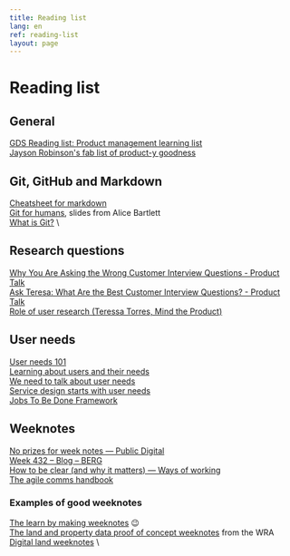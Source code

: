 ```yaml
---
title: Reading list
lang: en
ref: reading-list
layout: page
---
```


# Reading list

## General

[GDS Reading list: Product management learning list](https://docs.google.com/spreadsheets/d/15bimOfA5EYpvfC3UbU8MUV-qUjhSKdcrukHisQqNzhU/edit#gid=0) \
[Jayson Robinson's fab list of product-y goodness](https://twitter.com/jaysonrobinson/status/1423568645188472834?s=20&t=UlEXFlHCcEhIQlF-ZB7LKg) 

## Git, GitHub and Markdown

[Cheatsheet for markdown](https://www.markdownguide.org/cheat-sheet/) \
[Git for humans](https://speakerdeck.com/alicebartlett/git-for-humans), slides from Alice Bartlett \
[What is Git?](/en/resource/what-is-git.md) \

## Research questions

[Why You Are Asking the Wrong Customer Interview Questions - Product Talk](https://www.producttalk.org/2016/03/customer-interview-questions/) \
[Ask Teresa: What Are the Best Customer Interview Questions? - Product Talk](https://www.producttalk.org/2022/04/best-customer-interview-questions/) \
[Role of user research (Teressa Torres, Mind the Product)](https://youtu.be/HHYeKxlRV1Y)

## User needs

[User needs 101](https://paulsmith.site/posts/userneeds-101/) \
[Learning about users and their needs](https://www.gov.uk/service-manual/user-research/start-by-learning-user-needs) \
[We need to talk about user needs](http://www.disambiguity.com/we-need-to-talk-about-user-needs/) \
[Service design starts with user needs](https://hollidazed.co.uk/2017/07/14/leading-service-design-user-needs/) \
[Jobs To Be Done Framework](https://medium.com/make-us-proud/jobs-to-be-done-framework-748c761797a8)

## Weeknotes

[No prizes for week notes — Public Digital](https://public.digital/2019/08/02/no-prizes-for-week-notes) \
[Week 432 – Blog – BERG](http://berglondon.com/blog/2013/09/24/week-432/) \
[How to be clear (and why it matters) — Ways of working](https://wow.how/to-/be-clear-and-why-it-matters) \
[The agile comms handbook](https://agilecommshandbook.com/)

### Examples of good weeknotes

[The learn by making weeknotes](https://learnbymaking.wales/en/updates/) 😉 \
[The land and property data proof of concept weeknotes](https://welsh-revenue-authority.github.io/weeknotes/property-data-poc/) from the WRA \
[Digital land weeknotes](https://digital-land.github.io/weeknote/) \

